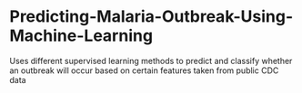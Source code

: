 # Predicting-Malaria-Outbreak-Using-Machine-Learning
Uses different supervised learning methods to predict and classify whether an outbreak will occur based on certain features taken from public CDC data
